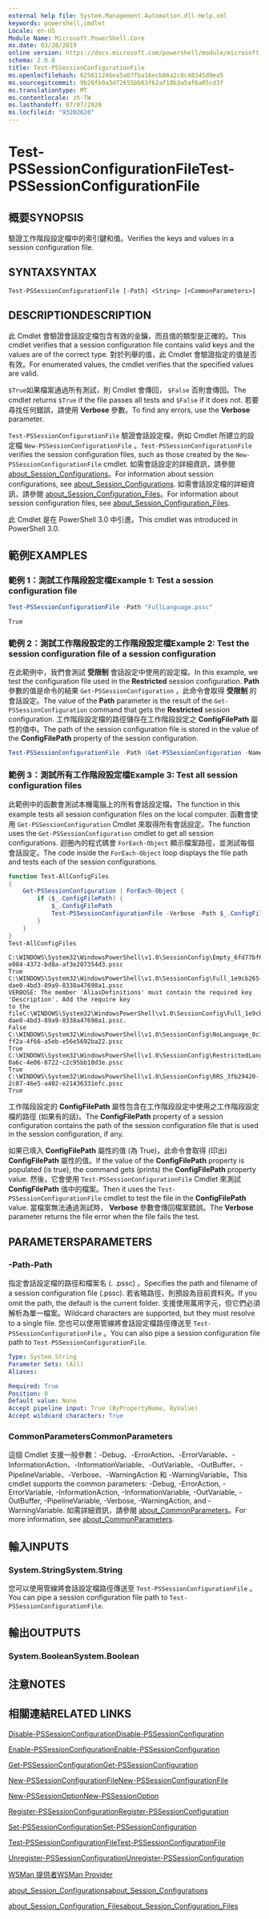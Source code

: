 ```yaml
---
external help file: System.Management.Automation.dll-Help.xml
keywords: powershell,cmdlet
Locale: en-US
Module Name: Microsoft.PowerShell.Core
ms.date: 03/28/2019
online version: https://docs.microsoft.com/powershell/module/microsoft.powershell.core/test-pssessionconfigurationfile?view=powershell-7.1&WT.mc_id=ps-gethelp
schema: 2.0.0
title: Test-PSSessionConfigurationFile
ms.openlocfilehash: 625611246ea5a07fba16ecb86a2c8c48345d9ea5
ms.sourcegitcommit: 9b28fb9a3d72655bb63f62af18b3a5af6a05cd3f
ms.translationtype: MT
ms.contentlocale: zh-TW
ms.lasthandoff: 07/07/2020
ms.locfileid: "93202620"
---
```

# <span data-ttu-id="f59d9-103">Test-PSSessionConfigurationFile</span><span class="sxs-lookup"><span data-stu-id="f59d9-103">Test-PSSessionConfigurationFile</span></span>

## <span data-ttu-id="f59d9-104">概要</span><span class="sxs-lookup"><span data-stu-id="f59d9-104">SYNOPSIS</span></span>
<span data-ttu-id="f59d9-105">驗證工作階段設定檔中的索引鍵和值。</span><span class="sxs-lookup"><span data-stu-id="f59d9-105">Verifies the keys and values in a session configuration file.</span></span>

## <span data-ttu-id="f59d9-106">SYNTAX</span><span class="sxs-lookup"><span data-stu-id="f59d9-106">SYNTAX</span></span>

```
Test-PSSessionConfigurationFile [-Path] <String> [<CommonParameters>]
```

## <span data-ttu-id="f59d9-107">DESCRIPTION</span><span class="sxs-lookup"><span data-stu-id="f59d9-107">DESCRIPTION</span></span>

<span data-ttu-id="f59d9-108">此 Cmdlet 會驗證會話設定檔包含有效的金鑰，而且值的類型是正確的。</span><span class="sxs-lookup"><span data-stu-id="f59d9-108">This cmdlet verifies that a session configuration file contains valid keys and the values are of the correct type.</span></span> <span data-ttu-id="f59d9-109">對於列舉的值，此 Cmdlet 會驗證指定的值是否有效。</span><span class="sxs-lookup"><span data-stu-id="f59d9-109">For enumerated values, the cmdlet verifies that the specified values are valid.</span></span>

<span data-ttu-id="f59d9-110">`$True`如果檔案通過所有測試，則 Cmdlet 會傳回， `$False` 否則會傳回。</span><span class="sxs-lookup"><span data-stu-id="f59d9-110">The cmdlet returns `$True` if the file passes all tests and `$False` if it does not.</span></span> <span data-ttu-id="f59d9-111">若要尋找任何錯誤，請使用 **Verbose** 參數。</span><span class="sxs-lookup"><span data-stu-id="f59d9-111">To find any errors, use the **Verbose** parameter.</span></span>

<span data-ttu-id="f59d9-112">`Test-PSSessionConfigurationFile` 驗證會話設定檔，例如 Cmdlet 所建立的設定檔 `New-PSSessionConfigurationFile` 。</span><span class="sxs-lookup"><span data-stu-id="f59d9-112">`Test-PSSessionConfigurationFile` verifies the session configuration files, such as those created by the `New-PSSessionConfigurationFile` cmdlet.</span></span> <span data-ttu-id="f59d9-113">如需會話設定的詳細資訊，請參閱 [about_Session_Configurations](About/about_Session_Configurations.md)。</span><span class="sxs-lookup"><span data-stu-id="f59d9-113">For information about session configurations, see [about_Session_Configurations](About/about_Session_Configurations.md).</span></span> <span data-ttu-id="f59d9-114">如需會話設定檔的詳細資訊，請參閱 [about_Session_Configuration_Files](About/about_Session_Configuration_Files.md)。</span><span class="sxs-lookup"><span data-stu-id="f59d9-114">For information about session configuration files, see [about_Session_Configuration_Files](About/about_Session_Configuration_Files.md).</span></span>

<span data-ttu-id="f59d9-115">此 Cmdlet 是在 PowerShell 3.0 中引進。</span><span class="sxs-lookup"><span data-stu-id="f59d9-115">This cmdlet was introduced in PowerShell 3.0.</span></span>

## <span data-ttu-id="f59d9-116">範例</span><span class="sxs-lookup"><span data-stu-id="f59d9-116">EXAMPLES</span></span>

### <span data-ttu-id="f59d9-117">範例 1：測試工作階段設定檔</span><span class="sxs-lookup"><span data-stu-id="f59d9-117">Example 1: Test a session configuration file</span></span>

```powershell
Test-PSSessionConfigurationFile -Path "FullLanguage.pssc"
```

```Output
True
```

### <span data-ttu-id="f59d9-118">範例 2：測試工作階段設定的工作階段設定檔</span><span class="sxs-lookup"><span data-stu-id="f59d9-118">Example 2: Test the session configuration file of a session configuration</span></span>

<span data-ttu-id="f59d9-119">在此範例中，我們會測試 **受限制** 會話設定中使用的設定檔。</span><span class="sxs-lookup"><span data-stu-id="f59d9-119">In this example, we test the configuration file used in the **Restricted** session configuration.</span></span>
<span data-ttu-id="f59d9-120">**Path** 參數的值是命令的結果 `Get-PSSessionConfiguration` ，此命令會取得 **受限制** 的會話設定。</span><span class="sxs-lookup"><span data-stu-id="f59d9-120">The value of the **Path** parameter is the result of the `Get-PSSessionConfiguration` command that gets the **Restricted** session configuration.</span></span> <span data-ttu-id="f59d9-121">工作階段設定檔的路徑儲存在工作階段設定之 **ConfigFilePath** 屬性的值中。</span><span class="sxs-lookup"><span data-stu-id="f59d9-121">The path of the session configuration file is stored in the value of the **ConfigFilePath** property of the session configuration.</span></span>

```powershell
Test-PSSessionConfigurationFile -Path (Get-PSSessionConfiguration -Name Restricted).ConfigFilePath
```

### <span data-ttu-id="f59d9-122">範例 3：測試所有工作階段設定檔</span><span class="sxs-lookup"><span data-stu-id="f59d9-122">Example 3: Test all session configuration files</span></span>

<span data-ttu-id="f59d9-123">此範例中的函數會測試本機電腦上的所有會話設定檔。</span><span class="sxs-lookup"><span data-stu-id="f59d9-123">The function in this example tests all session configuration files on the local computer.</span></span> <span data-ttu-id="f59d9-124">函數會使用 `Get-PSSessionConfiguration` Cmdlet 來取得所有會話設定。</span><span class="sxs-lookup"><span data-stu-id="f59d9-124">The function uses the `Get-PSSessionConfiguration` cmdlet to get all session configurations.</span></span> <span data-ttu-id="f59d9-125">迴圈內的程式碼會 `ForEach-Object` 顯示檔案路徑，並測試每個會話設定。</span><span class="sxs-lookup"><span data-stu-id="f59d9-125">The code inside the `ForEach-Object` loop displays the file path and tests each of the session configurations.</span></span>

```powershell
function Test-AllConfigFiles
{
    Get-PSSessionConfiguration | ForEach-Object {
        if ($_.ConfigFilePath) {
            $_.ConfigFilePath
            Test-PSSessionConfigurationFile -Verbose -Path $_.ConfigFilePath
        }
    }
}
Test-AllConfigFiles
```

```Output
C:\WINDOWS\System32\WindowsPowerShell\v1.0\SessionConfig\Empty_6fd77bf6-e084-4372-bd8a-af3e207354d3.pssc
True
C:\WINDOWS\System32\WindowsPowerShell\v1.0\SessionConfig\Full_1e9cb265-dae0-4bd3-89a9-8338a47698a1.pssc
VERBOSE: The member 'AliasDefinitions' must contain the required key 'Description'. Add the require key
to the fileC:\WINDOWS\System32\WindowsPowerShell\v1.0\SessionConfig\Full_1e9cb265-dae0-4bd3-89a9-8338a47698a1.pssc.
False
C:\WINDOWS\System32\WindowsPowerShell\v1.0\SessionConfig\NoLanguage_0c115179-ff2a-4f66-a5eb-e56e5692ba22.pssc
True
C:\WINDOWS\System32\WindowsPowerShell\v1.0\SessionConfig\RestrictedLang_b6bd9474-0a6c-4e06-8722-c2c95bb10d3e.pssc
True
C:\WINDOWS\System32\WindowsPowerShell\v1.0\SessionConfig\RRS_3fb29420-2c87-46e5-a402-e21436331efc.pssc
True
```

<span data-ttu-id="f59d9-126">工作階段設定的 **ConfigFilePath** 屬性包含在工作階段設定中使用之工作階段設定檔的路徑 (如果有的話)。</span><span class="sxs-lookup"><span data-stu-id="f59d9-126">The **ConfigFilePath** property of a session configuration contains the path of the session configuration file that is used in the session configuration, if any.</span></span>

<span data-ttu-id="f59d9-127">如果已填入 **ConfigFilePath** 屬性的值 (為 True)，此命令會取得 (印出) **ConfigFilePath** 屬性的值。</span><span class="sxs-lookup"><span data-stu-id="f59d9-127">If the value of the **ConfigFilePath** property is populated (is true), the command gets (prints) the **ConfigFilePath** property value.</span></span> <span data-ttu-id="f59d9-128">然後，它會使用 `Test-PSSessionConfigurationFile` Cmdlet 來測試 **ConfigFilePath** 值中的檔案。</span><span class="sxs-lookup"><span data-stu-id="f59d9-128">Then it uses the `Test-PSSessionConfigurationFile` cmdlet to test the file in the **ConfigFilePath** value.</span></span> <span data-ttu-id="f59d9-129">當檔案無法通過測試時， **Verbose** 參數會傳回檔案錯誤。</span><span class="sxs-lookup"><span data-stu-id="f59d9-129">The **Verbose** parameter returns the file error when the file fails the test.</span></span>

## <span data-ttu-id="f59d9-130">PARAMETERS</span><span class="sxs-lookup"><span data-stu-id="f59d9-130">PARAMETERS</span></span>

### <span data-ttu-id="f59d9-131">-Path</span><span class="sxs-lookup"><span data-stu-id="f59d9-131">-Path</span></span>

<span data-ttu-id="f59d9-132">指定會話設定檔的路徑和檔案名 (. .pssc) 。</span><span class="sxs-lookup"><span data-stu-id="f59d9-132">Specifies the path and filename of a session configuration file (.pssc).</span></span> <span data-ttu-id="f59d9-133">若省略路徑，則預設為目前資料夾。</span><span class="sxs-lookup"><span data-stu-id="f59d9-133">If you omit the path, the default is the current folder.</span></span> <span data-ttu-id="f59d9-134">支援使用萬用字元，但它們必須解析為單一檔案。</span><span class="sxs-lookup"><span data-stu-id="f59d9-134">Wildcard characters are supported, but they must resolve to a single file.</span></span> <span data-ttu-id="f59d9-135">您也可以使用管線將會話設定檔路徑傳送至 `Test-PSSessionConfigurationFile` 。</span><span class="sxs-lookup"><span data-stu-id="f59d9-135">You can also pipe a session configuration file path to `Test-PSSessionConfigurationFile`.</span></span>

```yaml
Type: System.String
Parameter Sets: (All)
Aliases:

Required: True
Position: 0
Default value: None
Accept pipeline input: True (ByPropertyName, ByValue)
Accept wildcard characters: True
```

### <span data-ttu-id="f59d9-136">CommonParameters</span><span class="sxs-lookup"><span data-stu-id="f59d9-136">CommonParameters</span></span>

<span data-ttu-id="f59d9-137">這個 Cmdlet 支援一般參數：-Debug、-ErrorAction、-ErrorVariable、-InformationAction、-InformationVariable、-OutVariable、-OutBuffer、-PipelineVariable、-Verbose、-WarningAction 和 -WarningVariable。</span><span class="sxs-lookup"><span data-stu-id="f59d9-137">This cmdlet supports the common parameters: -Debug, -ErrorAction, -ErrorVariable, -InformationAction, -InformationVariable, -OutVariable, -OutBuffer, -PipelineVariable, -Verbose, -WarningAction, and -WarningVariable.</span></span> <span data-ttu-id="f59d9-138">如需詳細資訊，請參閱 [about_CommonParameters](https://go.microsoft.com/fwlink/?LinkID=113216)。</span><span class="sxs-lookup"><span data-stu-id="f59d9-138">For more information, see [about_CommonParameters](https://go.microsoft.com/fwlink/?LinkID=113216).</span></span>

## <span data-ttu-id="f59d9-139">輸入</span><span class="sxs-lookup"><span data-stu-id="f59d9-139">INPUTS</span></span>

### <span data-ttu-id="f59d9-140">System.String</span><span class="sxs-lookup"><span data-stu-id="f59d9-140">System.String</span></span>

<span data-ttu-id="f59d9-141">您可以使用管線將會話設定檔路徑傳送至 `Test-PSSessionConfigurationFile` 。</span><span class="sxs-lookup"><span data-stu-id="f59d9-141">You can pipe a session configuration file path to `Test-PSSessionConfigurationFile`.</span></span>

## <span data-ttu-id="f59d9-142">輸出</span><span class="sxs-lookup"><span data-stu-id="f59d9-142">OUTPUTS</span></span>

### <span data-ttu-id="f59d9-143">System.Boolean</span><span class="sxs-lookup"><span data-stu-id="f59d9-143">System.Boolean</span></span>

## <span data-ttu-id="f59d9-144">注意</span><span class="sxs-lookup"><span data-stu-id="f59d9-144">NOTES</span></span>

## <span data-ttu-id="f59d9-145">相關連結</span><span class="sxs-lookup"><span data-stu-id="f59d9-145">RELATED LINKS</span></span>

[<span data-ttu-id="f59d9-146">Disable-PSSessionConfiguration</span><span class="sxs-lookup"><span data-stu-id="f59d9-146">Disable-PSSessionConfiguration</span></span>](Disable-PSSessionConfiguration.md)

[<span data-ttu-id="f59d9-147">Enable-PSSessionConfiguration</span><span class="sxs-lookup"><span data-stu-id="f59d9-147">Enable-PSSessionConfiguration</span></span>](Enable-PSSessionConfiguration.md)

[<span data-ttu-id="f59d9-148">Get-PSSessionConfiguration</span><span class="sxs-lookup"><span data-stu-id="f59d9-148">Get-PSSessionConfiguration</span></span>](Get-PSSessionConfiguration.md)

[<span data-ttu-id="f59d9-149">New-PSSessionConfigurationFile</span><span class="sxs-lookup"><span data-stu-id="f59d9-149">New-PSSessionConfigurationFile</span></span>](New-PSSessionConfigurationFile.md)

[<span data-ttu-id="f59d9-150">New-PSSessionOption</span><span class="sxs-lookup"><span data-stu-id="f59d9-150">New-PSSessionOption</span></span>](New-PSSessionOption.md)

[<span data-ttu-id="f59d9-151">Register-PSSessionConfiguration</span><span class="sxs-lookup"><span data-stu-id="f59d9-151">Register-PSSessionConfiguration</span></span>](Register-PSSessionConfiguration.md)

[<span data-ttu-id="f59d9-152">Set-PSSessionConfiguration</span><span class="sxs-lookup"><span data-stu-id="f59d9-152">Set-PSSessionConfiguration</span></span>](Set-PSSessionConfiguration.md)

[<span data-ttu-id="f59d9-153">Test-PSSessionConfigurationFile</span><span class="sxs-lookup"><span data-stu-id="f59d9-153">Test-PSSessionConfigurationFile</span></span>](Test-PSSessionConfigurationFile.md)

[<span data-ttu-id="f59d9-154">Unregister-PSSessionConfiguration</span><span class="sxs-lookup"><span data-stu-id="f59d9-154">Unregister-PSSessionConfiguration</span></span>](Unregister-PSSessionConfiguration.md)

[<span data-ttu-id="f59d9-155">WSMan 提供者</span><span class="sxs-lookup"><span data-stu-id="f59d9-155">WSMan Provider</span></span>](../Microsoft.WsMan.Management/About/about_WSMan_Provider.md)

[<span data-ttu-id="f59d9-156">about_Session_Configurations</span><span class="sxs-lookup"><span data-stu-id="f59d9-156">about_Session_Configurations</span></span>](About/about_Session_Configurations.md)

[<span data-ttu-id="f59d9-157">about_Session_Configuration_Files</span><span class="sxs-lookup"><span data-stu-id="f59d9-157">about_Session_Configuration_Files</span></span>](About/about_Session_Configuration_Files.md)

